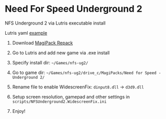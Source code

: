 # Need For Speed Underground 2

NFS Underground 2 via Lutris executable install

Lutris yaml [example](https://lutris.net/games/install/34119/view)

1. Download [MagiPack Repack](https://www.myabandonware.com/game/need-for-speed-underground-2-ega#download)

2. Go to Lutris and add new game via .exe install

3. Specify install dir: `~/Games/nfs-ug2/`

4. Go to game dir: `~/Games/nfs-ug2/drive_c/MagiPacks/Need for Speed - Underground 2/`

5. Rename file to enable WidescreenFix: `dinput8.dll` -> `d3d9.dll`

6. Setup screen resolution, gamepad and other settings in `scripts/NFSUnderground2.WidescreenFix.ini`

7. Enjoy!
